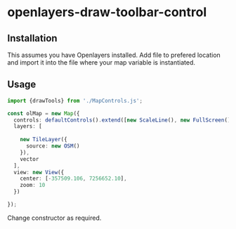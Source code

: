 # openlayers-draw-toolbar-control

## Installation

This assumes you have Openlayers installed. Add file to prefered location and import it into the file where your map variable is instantiated.

## Usage

```typescript
import {drawTools} from './MapControls.js';

const olMap = new Map({
  controls: defaultControls().extend([new ScaleLine(), new FullScreen(), new drawTools({layer: vector,drawTypes:['Polygon','Circle','Line','Point'],top:5.5,left:.5})]),
  layers: [
    
    new TileLayer({
      source: new OSM()
    }),
    vector
  ],
  view: new View({
    center: [-357509.106, 7256652.10], 
    zoom: 10
  })

});
```
Change constructor as required.

